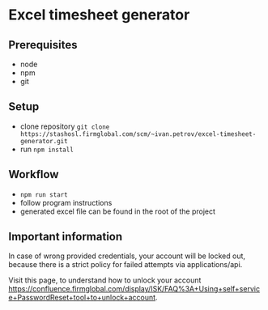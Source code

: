 # Excel timesheet generator

## Prerequisites

- node
- npm
- git

## Setup

- clone repository `git clone https://stashosl.firmglobal.com/scm/~ivan.petrov/excel-timesheet-generator.git`
- run `npm install`

## Workflow

- `npm run start`
- follow program instructions
- generated excel file can be found in the root of the project

## Important information
In case of wrong provided credentials, your account will be locked out, 
because there is a strict policy for failed attempts via applications/api. 

Visit this page, to understand how to unlock your account
https://confluence.firmglobal.com/display/ISK/FAQ%3A+Using+self+service+PasswordReset+tool+to+unlock+account.
